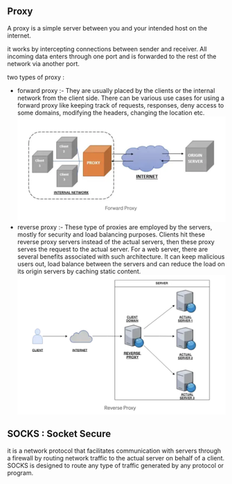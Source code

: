 ## Proxy 

A proxy is a simple server between you and your intended host on the internet.

it works by intercepting connections between sender and receiver. All incoming data enters through one port and is forwarded to the rest of the network via another port.

two types of proxy :
- forward proxy :- They are usually placed by the clients or the internal network from the client side. There can be various use cases for using a forward proxy like keeping track of requests, responses, deny access to some domains, modifying the headers, changing the location etc.
![](files/forward_proxy.png)
- reverse proxy :- These type of proxies are employed by the servers, mostly for security and load balancing purposes. Clients hit these reverse proxy servers instead of the actual servers, then these proxy serves the request to the actual server. For a web server, there are several benefits associated with such architecture. It can keep malicious users out, load balance between the servers and can reduce the load on its origin servers by caching static content.
![](files/reverse_proxy.png)

## SOCKS : Socket Secure

it is a network protocol that facilitates communication with servers through a firewall by routing network traffic to the actual server on behalf of a client. SOCKS is designed to route any type of traffic generated by any protocol or program.